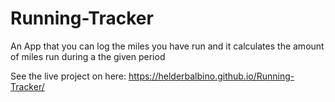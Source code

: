 # Running-Tracker
An App that you can log the miles you have run and it calculates the amount of miles run during a  the given period


See the live project on here:
https://helderbalbino.github.io/Running-Tracker/

